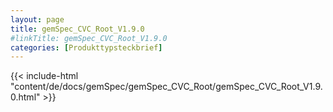 ```yaml
---
layout: page
title: gemSpec_CVC_Root_V1.9.0
#linkTitle: gemSpec_CVC_Root_V1.9.0
categories: [Produkttypsteckbrief]
---
```

{{< include-html "content/de/docs/gemSpec/gemSpec_CVC_Root/gemSpec_CVC_Root_V1.9.0.html" >}}